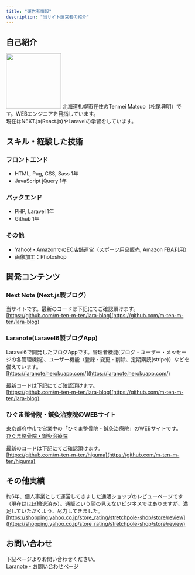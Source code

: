 ```yaml
---
title: "運営者情報"
description: "当サイト運営者の紹介"
---
```


## 自己紹介

<p class="clear-fix">
  <img
  class="float-left circle mr2 mb2"
  src="https://laranote.s3.ap-northeast-1.amazonaws.com/img/face_300x300.jpg"
  alt=""
  width="150px"
  />
  北海道札幌市在住のTenmei Matsuo（松尾典明）です。WEBエンジニアを目指しています。
  <br />
  現在はNEXT.js(React.js)やLaravelの学習をしています。
</p>

## スキル・経験した技術

### フロントエンド

- HTML, Pug, CSS, Sass 1年
- JavaScript jQuery 1年

### バックエンド

* PHP, Laravel 1年
* Github 1年

### その他

* Yahoo!・AmazonでのEC店舗運営（スポーツ用品販売, Amazon FBA利用）
* 画像加工：Photoshop

## 開発コンテンツ

### Next Note (Next.js製ブログ）

当サイトです。最新のコードは下記にてご確認頂けます。<br />
[https://github.com/m-ten-m-ten/lara-blog](https://github.com/m-ten-m-ten/lara-blog)

### Laranote(Laravel6製ブログApp)

Laravel6で開発したブログAppです。管理者機能(ブログ・ユーザー・メッセージの各管理機能)、ユーザー機能（登録・変更・削除、定期購読(stripe)）などを備えています。<br />
[https://laranote.herokuapp.com/](https://laranote.herokuapp.com/)

最新コードは下記にてご確認頂けます。<br />
[https://github.com/m-ten-m-ten/lara-blog](https://github.com/m-ten-m-ten/lara-blog)

### ひぐま整骨院・鍼灸治療院のWEBサイト

東京都府中市で営業中の「ひぐま整骨院・鍼灸治療院」のWEBサイトです。<br />
[ひぐま整骨院・鍼灸治療院](https://chips-higuma.ssl-lolipop.jp/)

最新のコードは下記にてご確認頂けます。<br />
[https://github.com/m-ten-m-ten/higuma](https://github.com/m-ten-m-ten/higuma)

## その他実績

約6年、個人事業として運営してきました通販ショップのレビューページです（現在はほぼ撤退済み）。通販という顔の見えないビジネスではありますが、満足していただくよう、尽力してきました。
[https://shopping.yahoo.co.jp/store_rating/stretchpole-shop/store/review](https://shopping.yahoo.co.jp/store_rating/stretchpole-shop/store/review)

## お問い合わせ

下記ページよりお問い合わせください。<br />
[Laranote - お問い合わせページ](https://laranote.herokuapp.com/contact)